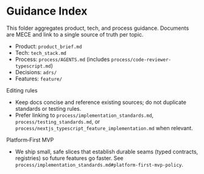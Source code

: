 # Guidance Index

This folder aggregates product, tech, and process guidance. Documents are MECE and link to a single source of truth per topic.

- Product: `product_brief.md`
- Tech: `tech_stack.md`
- Process: `process/AGENTS.md` (includes `process/code-reviewer-typescript.md`)
- Decisions: `adrs/`
- Features: `feature/`

Editing rules

- Keep docs concise and reference existing sources; do not duplicate standards or testing rules.
- Prefer linking to `process/implementation_standards.md`, `process/testing_standards.md`, or `process/nextjs_typescript_feature_implementation.md` when relevant.

Platform‑First MVP

- We ship small, safe slices that establish durable seams (typed contracts, registries) so future features go faster. See `process/implementation_standards.md#platform-first-mvp-policy`.
